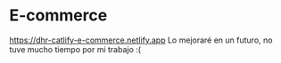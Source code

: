 # E-commerce
https://dhr-catlify-e-commerce.netlify.app
Lo mejoraré en un futuro, no tuve mucho tiempo por mi trabajo :(

